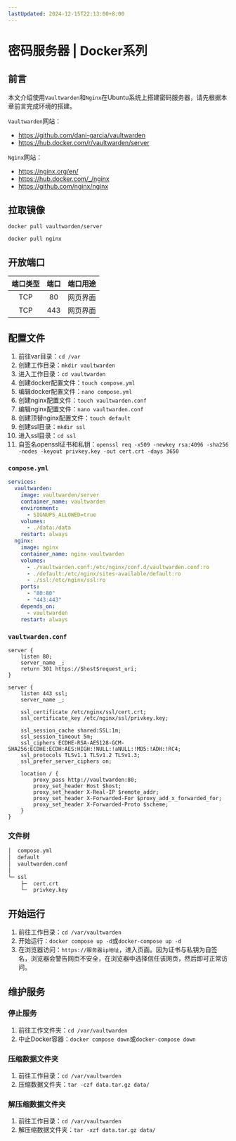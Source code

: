```yaml
---
lastUpdated: 2024-12-15T22:13:00+8:00
---
```


# 密码服务器 | Docker系列

## 前言

本文介绍使用```Vaultwarden```和```Nginx```在Ubuntu系统上搭建密码服务器，请先根据本章前言完成环境的搭建。

```Vaultwarden```网站：
- <https://github.com/dani-garcia/vaultwarden>
- <https://hub.docker.com/r/vaultwarden/server>

```Nginx```网站：
- <https://nginx.org/en/>
- <https://hub.docker.com/_/nginx>
- <https://github.com/nginx/nginx>

## 拉取镜像

```docker pull vaultwarden/server```

```docker pull nginx```

## 开放端口

| 端口类型 | 端口  | 端口用途 |
| :------: | :---: | :------: |
|   TCP    |  80   | 网页界面 |
|   TCP    |  443  | 网页界面 |

## 配置文件

1. 前往var目录：```cd /var```
2. 创建工作目录：```mkdir vaultwarden```
3. 进入工作目录：```cd vaultwarden```
4. 创建docker配置文件：```touch compose.yml```
5. 编辑docker配置文件：```nano compose.yml```
6. 创建nginx配置文件：```touch vaultwarden.conf```
7. 编辑nginx配置文件：```nano vaultwarden.conf```
8. 创建顶替nginx配置文件：```touch default```
9. 创建ssl目录：```mkdir ssl```
10. 进入ssl目录：```cd ssl```
11. 自签名openssl证书和私钥：```openssl req -x509 -newkey rsa:4096 -sha256 -nodes -keyout privkey.key -out cert.crt -days 3650```

### ```compose.yml```

```yml
services:
  vaultwarden:
    image: vaultwarden/server
    container_name: vaultwarden
    environment:
      - SIGNUPS_ALLOWED=true
    volumes:
      - ./data:/data
    restart: always
  nginx:
    image: nginx
    container_name: nginx-vaultwarden
    volumes:
      - ./vaultwarden.conf:/etc/nginx/conf.d/vaultwarden.conf:ro
      - ./default:/etc/nginx/sites-available/default:ro
      - ./ssl:/etc/nginx/ssl:ro
    ports:
      - "80:80"
      - "443:443"
    depends_on:
      - vaultwarden
    restart: always
```

### ```vaultwarden.conf```

```nginx
server {
    listen 80;
    server_name _;
    return 301 https://$host$request_uri;
}

server {
    listen 443 ssl;
    server_name _;

    ssl_certificate /etc/nginx/ssl/cert.crt;
    ssl_certificate_key /etc/nginx/ssl/privkey.key;

    ssl_session_cache shared:SSL:1m;
    ssl_session_timeout 5m;
    ssl_ciphers ECDHE-RSA-AES128-GCM-SHA256:ECDHE:ECDH:AES:HIGH:!NULL:!aNULL:!MD5:!ADH:!RC4;
    ssl_protocols TLSv1.1 TLSv1.2 TLSv1.3;
    ssl_prefer_server_ciphers on;

    location / {
        proxy_pass http://vaultwarden:80;
        proxy_set_header Host $host;
        proxy_set_header X-Real-IP $remote_addr;
        proxy_set_header X-Forwarded-For $proxy_add_x_forwarded_for;
        proxy_set_header X-Forwarded-Proto $scheme;
    }
}
```

### 文件树

```sh
│  compose.yml
│  default
│  vaultwarden.conf
│
└─ ssl
    ├─  cert.crt
    └─  privkey.key
```

## 开始运行

1. 前往工作目录：```cd /var/vaultwarden```
2. 开始运行：```docker compose up -d```或```docker-compose up -d```
3. 在浏览器访问：```https://服务器ip地址```，进入页面。因为证书与私钥为自签名，浏览器会警告网页不安全，在浏览器中选择信任该网页，然后即可正常访问。

## 维护服务

### 停止服务

1. 前往工作文件夹：```cd /var/vaultwarden```
2. 中止Docker容器：```docker compose down```或```docker-compose down```

### 压缩数据文件夹

1. 前往工作目录：```cd /var/vaultwarden```
2. 压缩数据文件夹：```tar -czf data.tar.gz data/```

### 解压缩数据文件夹

1. 前往工作目录：```cd /var/vaultwarden```
2. 解压缩数据文件夹：```tar -xzf data.tar.gz data/```